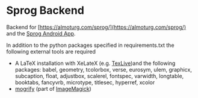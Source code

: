 # Sprog Backend

Backend for [https://almoturg.com/sprog/](https://almoturg.com/sprog/) and the [Sprog Android App](https://github.com/PaulKlinger/Sprog-App).

In addition to the python packages specified in requirements.txt the following external tools are required
* A LaTeX installation with XeLateX (e.g. [TexLive](https://www.tug.org/texlive/))and the following packages: babel, geometry, tcolorbox, verse, eurosym, ulem, graphicx, subcaption, float, adjustbox, scalerel, fontspec, varwidth, longtable, booktabs, fancyvrb, microtype, titlesec, hyperref, xcolor
* [mogrify](http://www.imagemagick.org/script/mogrify.php) (part of [ImageMagick](http://www.imagemagick.org/))